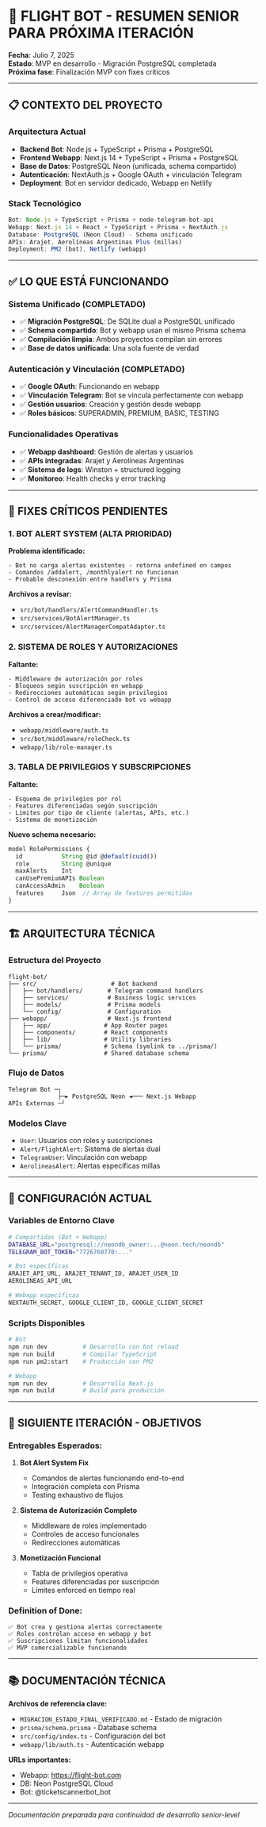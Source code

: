 # 🚀 FLIGHT BOT - RESUMEN SENIOR PARA PRÓXIMA ITERACIÓN

**Fecha**: Julio 7, 2025  
**Estado**: MVP en desarrollo - Migración PostgreSQL completada  
**Próxima fase**: Finalización MVP con fixes críticos

---

## 📋 CONTEXTO DEL PROYECTO

### **Arquitectura Actual**
- **Backend Bot**: Node.js + TypeScript + Prisma + PostgreSQL
- **Frontend Webapp**: Next.js 14 + TypeScript + Prisma + PostgreSQL  
- **Base de Datos**: PostgreSQL Neon (unificada, schema compartido)
- **Autenticación**: NextAuth.js + Google OAuth + vinculación Telegram
- **Deployment**: Bot en servidor dedicado, Webapp en Netlify

### **Stack Tecnológico**
```typescript
Bot: Node.js + TypeScript + Prisma + node-telegram-bot-api
Webapp: Next.js 14 + React + TypeScript + Prisma + NextAuth.js
Database: PostgreSQL (Neon Cloud) - Schema unificado
APIs: Arajet, Aerolíneas Argentinas Plus (millas)
Deployment: PM2 (bot), Netlify (webapp)
```

---

## ✅ LO QUE ESTÁ FUNCIONANDO

### **Sistema Unificado (COMPLETADO)**
- ✅ **Migración PostgreSQL**: De SQLite dual a PostgreSQL unificado
- ✅ **Schema compartido**: Bot y webapp usan el mismo Prisma schema
- ✅ **Compilación limpia**: Ambos proyectos compilan sin errores
- ✅ **Base de datos unificada**: Una sola fuente de verdad

### **Autenticación y Vinculación (COMPLETADO)**
- ✅ **Google OAuth**: Funcionando en webapp
- ✅ **Vinculación Telegram**: Bot se vincula perfectamente con webapp
- ✅ **Gestión usuarios**: Creación y gestión desde webapp
- ✅ **Roles básicos**: SUPERADMIN, PREMIUM, BASIC, TESTING

### **Funcionalidades Operativas**
- ✅ **Webapp dashboard**: Gestión de alertas y usuarios
- ✅ **APIs integradas**: Arajet y Aerolíneas Argentinas
- ✅ **Sistema de logs**: Winston + structured logging
- ✅ **Monitoreo**: Health checks y error tracking

---

## 🚨 FIXES CRÍTICOS PENDIENTES

### **1. BOT ALERT SYSTEM (ALTA PRIORIDAD)**
**Problema identificado:**
```
- Bot no carga alertas existentes - retorna undefined en campos
- Comandos /addalert, /monthlyalert no funcionan
- Probable desconexión entre handlers y Prisma
```

**Archivos a revisar:**
- `src/bot/handlers/AlertCommandHandler.ts`
- `src/services/BotAlertManager.ts`
- `src/services/AlertManagerCompatAdapter.ts`

### **2. SISTEMA DE ROLES Y AUTORIZACIONES**
**Faltante:**
```
- Middleware de autorización por roles
- Bloqueos según suscripción en webapp
- Redirecciones automáticas según privilegios
- Control de acceso diferenciado bot vs webapp
```

**Archivos a crear/modificar:**
- `webapp/middleware/auth.ts`
- `src/bot/middleware/roleCheck.ts`
- `webapp/lib/role-manager.ts`

### **3. TABLA DE PRIVILEGIOS Y SUBSCRIPCIONES**
**Faltante:**
```
- Esquema de privilegios por rol
- Features diferenciadas según suscripción
- Límites por tipo de cliente (alertas, APIs, etc.)
- Sistema de monetización
```

**Nuevo schema necesario:**
```typescript
model RolePermissions {
  id           String @id @default(cuid())
  role         String @unique
  maxAlerts    Int
  canUsePremiumAPIs Boolean
  canAccessAdmin    Boolean
  features     Json  // Array de features permitidas
}
```

---

## 🏗️ ARQUITECTURA TÉCNICA

### **Estructura del Proyecto**
```
flight-bot/
├── src/                     # Bot backend
│   ├── bot/handlers/       # Telegram command handlers
│   ├── services/           # Business logic services
│   ├── models/             # Prisma models
│   └── config/             # Configuration
├── webapp/                 # Next.js frontend
│   ├── app/               # App Router pages
│   ├── components/        # React components
│   ├── lib/               # Utility libraries
│   └── prisma/            # Schema (symlink to ../prisma/)
└── prisma/                # Shared database schema
```

### **Flujo de Datos**
```
Telegram Bot ─┐
              ├─► PostgreSQL Neon ◄─── Next.js Webapp
APIs Externas ─┘
```

### **Modelos Clave**
- `User`: Usuarios con roles y suscripciones
- `Alert/FlightAlert`: Sistema de alertas dual
- `TelegramUser`: Vinculación con webapp
- `AerolineasAlert`: Alertas específicas millas

---

## 🔧 CONFIGURACIÓN ACTUAL

### **Variables de Entorno Clave**
```bash
# Compartidas (Bot + Webapp)
DATABASE_URL="postgresql://neondb_owner:...@neon.tech/neondb"
TELEGRAM_BOT_TOKEN="7726760770:..."

# Bot específicas
ARAJET_API_URL, ARAJET_TENANT_ID, ARAJET_USER_ID
AEROLINEAS_API_URL

# Webapp específicas  
NEXTAUTH_SECRET, GOOGLE_CLIENT_ID, GOOGLE_CLIENT_SECRET
```

### **Scripts Disponibles**
```bash
# Bot
npm run dev          # Desarrollo con hot reload
npm run build        # Compilar TypeScript
npm run pm2:start    # Producción con PM2

# Webapp
npm run dev          # Desarrollo Next.js
npm run build        # Build para producción
```

---

## 🎯 SIGUIENTE ITERACIÓN - OBJETIVOS

### **Entregables Esperados:**

1. **Bot Alert System Fix**
   - Comandos de alertas funcionando end-to-end
   - Integración completa con Prisma
   - Testing exhaustivo de flujos

2. **Sistema de Autorización Completo**
   - Middleware de roles implementado
   - Controles de acceso funcionales
   - Redirecciones automáticas

3. **Monetización Funcional**
   - Tabla de privilegios operativa
   - Features diferenciadas por suscripción
   - Límites enforced en tiempo real

### **Definition of Done:**
```
✅ Bot crea y gestiona alertas correctamente
✅ Roles controlan acceso en webapp y bot  
✅ Suscripciones limitan funcionalidades
✅ MVP comercializable funcionando
```

---

## 📚 DOCUMENTACIÓN TÉCNICA

**Archivos de referencia clave:**
- `MIGRACION_ESTADO_FINAL_VERIFICADO.md` - Estado de migración
- `prisma/schema.prisma` - Database schema
- `src/config/index.ts` - Configuración del bot
- `webapp/lib/auth.ts` - Autenticación webapp

**URLs importantes:**
- Webapp: https://flight-bot.com
- DB: Neon PostgreSQL Cloud
- Bot: @ticketscannerbot_bot

---

*Documentación preparada para continuidad de desarrollo senior-level*
